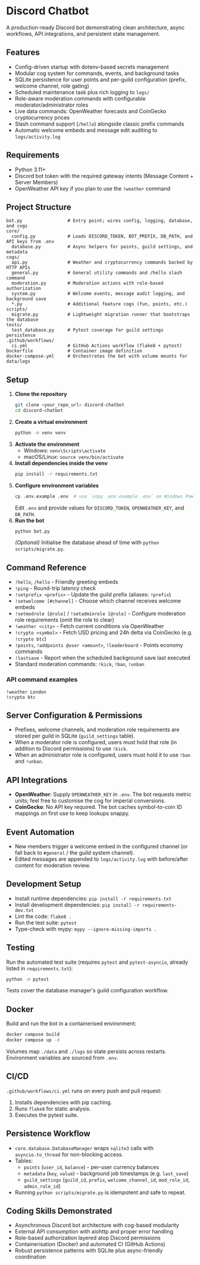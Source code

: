 # Discord Chatbot

A production-ready Discord bot demonstrating clean architecture, async workflows, API integrations, and persistent state management.

## Features
- Config-driven startup with dotenv-based secrets management
- Modular cog system for commands, events, and background tasks
- SQLite persistence for user points and per-guild configuration (prefix, welcome channel, role gating)
- Scheduled maintenance task plus rich logging to `logs/`
- Role-aware moderation commands with configurable moderator/administrator roles
- Live data commands: OpenWeather forecasts and CoinGecko cryptocurrency prices
- Slash command support (`/hello`) alongside classic prefix commands
- Automatic welcome embeds and message edit auditing to `logs/activity.log`

## Requirements
- Python 3.11+
- Discord bot token with the required gateway intents (Message Content + Server Members)
- OpenWeather API key if you plan to use the `!weather` command

## Project Structure
```
bot.py                 # Entry point; wires config, logging, database, and cogs
core/
  config.py            # Loads DISCORD_TOKEN, BOT_PREFIX, DB_PATH, and API keys from .env
  database.py          # Async helpers for points, guild settings, and metadata
cogs/
  api.py               # Weather and cryptocurrency commands backed by HTTP APIs
  general.py           # General utility commands and /hello slash command
  moderation.py        # Moderation actions with role-based authorization
  system.py            # Welcome events, message audit logging, and background save
  *.py                 # Additional feature cogs (fun, points, etc.)
scripts/
  migrate.py           # Lightweight migration runner that bootstraps the database
tests/
  test_database.py     # Pytest coverage for guild settings persistence
.github/workflows/
  ci.yml               # GitHub Actions workflow (flake8 + pytest)
Dockerfile             # Container image definition
docker-compose.yml     # Orchestrates the bot with volume mounts for data/logs
```

## Setup
1. **Clone the repository**
   ```bash
   git clone <your_repo_url> discord-chatbot
   cd discord-chatbot
   ```
2. **Create a virtual environment**
   ```bash
   python -m venv venv
   ```
3. **Activate the environment**
   - Windows: `venv\Scripts\activate`
   - macOS/Linux: `source venv/bin/activate`
4. **Install dependencies inside the venv**
   ```bash
   pip install -r requirements.txt
   ```
5. **Configure environment variables**
   ```bash
   cp .env.example .env  # use `copy .env.example .env` on Windows PowerShell
   ```
   Edit `.env` and provide values for `DISCORD_TOKEN`, `OPENWEATHER_KEY`, and `DB_PATH`.
6. **Run the bot**
   ```bash
   python bot.py
   ```
   *(Optional)* Initialise the database ahead of time with `python scripts/migrate.py`.

## Command Reference
- `!hello`, `/hello` - Friendly greeting embeds
- `!ping` - Round-trip latency check
- `!setprefix <prefix>` - Update the guild prefix (aliases: `!prefix`)
- `!setwelcome [#channel]` - Choose which channel receives welcome embeds
- `!setmodrole [@role]` / `!setadminrole [@role]` - Configure moderation role requirements (omit the role to clear)
- `!weather <city>` - Fetch current conditions via OpenWeather
- `!crypto <symbol>` - Fetch USD pricing and 24h delta via CoinGecko (e.g. `!crypto btc`)
- `!points`, `!addpoints @user <amount>`, `!leaderboard` - Points economy commands
- `!lastsave` - Report when the scheduled background save last executed
- Standard moderation commands: `!kick`, `!ban`, `!unban`

### API command examples
```text
!weather London
!crypto btc
```

## Server Configuration & Permissions
- Prefixes, welcome channels, and moderation role requirements are stored per guild in SQLite (`guild_settings` table).
- When a moderator role is configured, users must hold that role (in addition to Discord permissions) to use `!kick`.
- When an administrator role is configured, users must hold it to use `!ban` and `!unban`.

## API Integrations
- **OpenWeather**: Supply `OPENWEATHER_KEY` in `.env`. The bot requests metric units; feel free to customise the cog for imperial conversions.
- **CoinGecko**: No API key required. The bot caches symbol-to-coin ID mappings on first use to keep lookups snappy.

## Event Automation
- New members trigger a welcome embed in the configured channel (or fall back to `#general` / the guild system channel).
- Edited messages are appended to `logs/activity.log` with before/after content for moderation review.


## Development Setup
- Install runtime dependencies: `pip install -r requirements.txt`
- Install development dependencies: `pip install -r requirements-dev.txt`
- Lint the code: `flake8 .`
- Run the test suite: `pytest`
- Type-check with mypy: `mypy --ignore-missing-imports .`
## Testing
Run the automated test suite (requires `pytest` and `pytest-asyncio`, already listed in `requirements.txt`):
```bash
python -m pytest
```
Tests cover the database manager's guild configuration workflow.

## Docker
Build and run the bot in a containerised environment:
```bash
docker compose build
docker compose up -d
```
Volumes map `./data` and `./logs` so state persists across restarts. Environment variables are sourced from `.env`.

## CI/CD
`.github/workflows/ci.yml` runs on every push and pull request:
1. Installs dependencies with pip caching.
2. Runs `flake8` for static analysis.
3. Executes the pytest suite.

## Persistence Workflow
- `core.database.DatabaseManager` wraps `sqlite3` calls with `asyncio.to_thread` for non-blocking access.
- Tables:
  - `points` (`user_id`, `balance`) - per-user currency balances
  - `metadata` (`key`, `value`) - background job timestamps (e.g. `last_save`)
  - `guild_settings` (`guild_id`, `prefix`, `welcome_channel_id`, `mod_role_id`, `admin_role_id`)
- Running `python scripts/migrate.py` is idempotent and safe to repeat.

## Coding Skills Demonstrated
- Asynchronous Discord bot architecture with cog-based modularity
- External API consumption with aiohttp and proper error handling
- Role-based authorization layered atop Discord permissions
- Containerisation (Docker) and automated CI (GitHub Actions)
- Robust persistence patterns with SQLite plus async-friendly coordination
